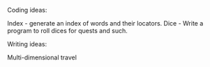 Coding ideas:

Index - generate an index of words and their locators.
Dice - Write a program to roll dices for quests and such.

Writing ideas: 

Multi-dimensional travel
